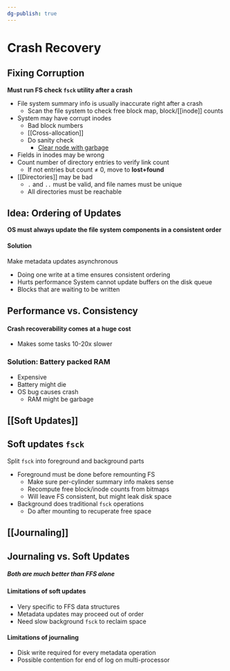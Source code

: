 ```yaml
---
dg-publish: true
---
```

# Crash Recovery
## Fixing Corruption
**Must run FS check `fsck` utility after a crash**
* File system summary info is usually inaccurate right after a crash
	* Scan the file system to check free block map, block/[[inode]] counts
* System may have corrupt inodes
	* Bad block numbers
	* [[Cross-allocation]]
	* Do sanity check
		* <u>Clear node with garbage</u>
* Fields in inodes may be wrong
* Count number of directory entries to verify link count
	* If not entries but count $\neq$ 0, move to **lost+found**
* [[Directories]] may be bad
	* `.` and `..` must be valid, and file names must be unique
	* All directories must be reachable

## Idea: Ordering of Updates
**OS must always update the file system components in a consistent order**
#### Solution
Make metadata updates asynchronous
* Doing one write at a time ensures consistent ordering
* Hurts performance
System cannot update buffers on the disk queue
* Blocks that are waiting to be written

## Performance vs. Consistency
#### Crash recoverability comes at a huge cost
* Makes some tasks 10-20x slower
### Solution: Battery packed RAM
* Expensive
* Battery might die
* OS bug causes crash
	* RAM might be garbage

## [[Soft Updates]]

## Soft updates `fsck`
Split `fsck` into foreground and background parts
* Foreground must be done before remounting FS
	* Make sure per-cylinder summary info makes sense
	* Recompute free block/inode counts from bitmaps
	* Will leave FS consistent, but might leak disk space
* Background does traditional `fsck` operations
	* Do after mounting to recuperate free space

## [[Journaling]]

## Journaling vs. Soft Updates
##### Both are much better than FFS alone
#### Limitations of soft updates
* Very specific to FFS data structures
* Metadata updates may proceed out of order
* Need slow background `fsck` to reclaim space
#### Limitations of journaling
* Disk write required for every metadata operation
* Possible contention for end of log on multi-processor